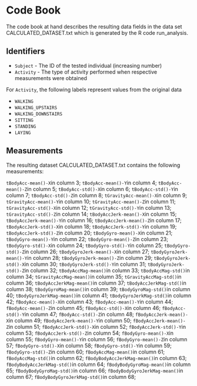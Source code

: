 # Code Book

The code book at hand describes the resulting data fields in the data set CALCULATED_DATASET.txt which is generated by the R code run_analysis.

## Identifiers

* `Subject` - The ID of the tested individual (increasing number)
* `Activity` - The type of activity performed when respective measurements were obtained

For `Activity`, the following labels represent values from the original data
* `WALKING` 
* `WALKING_UPSTAIRS` 
* `WALKING_DOWNSTAIRS` 
* `SITTING` 
* `STANDING` 
* `LAYING` 

## Measurements

The resulting dataset CALCULATED_DATASET.txt contains the following measurements:

`tBodyAcc-mean()-X`in column 3;
`tBodyAcc-mean()-Y`in column 4;
`tBodyAcc-mean()-Z`in column 5;
`tBodyAcc-std()-X`in column 6;
`tBodyAcc-std()-Y`in column 7;
`tBodyAcc-std()-Z`in column 8;
`tGravityAcc-mean()-X`in column 9;
`tGravityAcc-mean()-Y`in column 10;
`tGravityAcc-mean()-Z`in column 11;
`tGravityAcc-std()-X`in column 12;
`tGravityAcc-std()-Y`in column 13;
`tGravityAcc-std()-Z`in column 14;
`tBodyAccJerk-mean()-X`in column 15;
`tBodyAccJerk-mean()-Y`in column 16;
`tBodyAccJerk-mean()-Z`in column 17;
`tBodyAccJerk-std()-X`in column 18;
`tBodyAccJerk-std()-Y`in column 19;
`tBodyAccJerk-std()-Z`in column 20;
`tBodyGyro-mean()-X`in column 21;
`tBodyGyro-mean()-Y`in column 22;
`tBodyGyro-mean()-Z`in column 23;
`tBodyGyro-std()-X`in column 24;
`tBodyGyro-std()-Y`in column 25;
`tBodyGyro-std()-Z`in column 26;
`tBodyGyroJerk-mean()-X`in column 27;
`tBodyGyroJerk-mean()-Y`in column 28;
`tBodyGyroJerk-mean()-Z`in column 29;
`tBodyGyroJerk-std()-X`in column 30;
`tBodyGyroJerk-std()-Y`in column 31;
`tBodyGyroJerk-std()-Z`in column 32;
`tBodyAccMag-mean()`in column 33;
`tBodyAccMag-std()`in column 34;
`tGravityAccMag-mean()`in column 35;
`tGravityAccMag-std()`in column 36;
`tBodyAccJerkMag-mean()`in column 37;
`tBodyAccJerkMag-std()`in column 38;
`tBodyGyroMag-mean()`in column 39;
`tBodyGyroMag-std()`in column 40;
`tBodyGyroJerkMag-mean()`in column 41;
`tBodyGyroJerkMag-std()`in column 42;
`fBodyAcc-mean()-X`in column 43;
`fBodyAcc-mean()-Y`in column 44;
`fBodyAcc-mean()-Z`in column 45;
`fBodyAcc-std()-X`in column 46;
`fBodyAcc-std()-Y`in column 47;
`fBodyAcc-std()-Z`in column 48;
`fBodyAccJerk-mean()-X`in column 49;
`fBodyAccJerk-mean()-Y`in column 50;
`fBodyAccJerk-mean()-Z`in column 51;
`fBodyAccJerk-std()-X`in column 52;
`fBodyAccJerk-std()-Y`in column 53;
`fBodyAccJerk-std()-Z`in column 54;
`fBodyGyro-mean()-X`in column 55;
`fBodyGyro-mean()-Y`in column 56;
`fBodyGyro-mean()-Z`in column 57;
`fBodyGyro-std()-X`in column 58;
`fBodyGyro-std()-Y`in column 59;
`fBodyGyro-std()-Z`in column 60;
`fBodyAccMag-mean()`in column 61;
`fBodyAccMag-std()`in column 62;
`fBodyBodyAccJerkMag-mean()`in column 63;
`fBodyBodyAccJerkMag-std()`in column 64;
`fBodyBodyGyroMag-mean()`in column 65;
`fBodyBodyGyroMag-std()`in column 66;
`fBodyBodyGyroJerkMag-mean()`in column 67;
`fBodyBodyGyroJerkMag-std()`in column 68;
